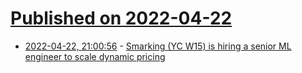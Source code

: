 # [Published on 2022-04-22](index.md)

* [2022-04-22, 21:00:56](https://news.ycombinator.com/item?id=31128068) - [Smarking (YC W15) is hiring a senior ML engineer to scale dynamic pricing](https://jobs.lever.co/smarking/01b7a4c5-28ce-4a4c-9c88-d4cad6c01c76)
